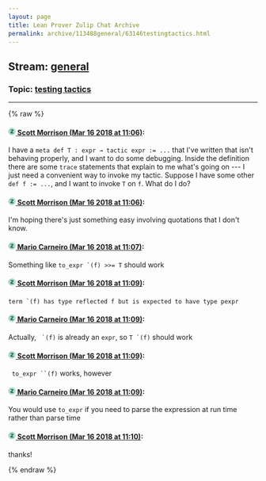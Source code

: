 ```yaml
---
layout: page
title: Lean Prover Zulip Chat Archive 
permalink: archive/113488general/63146testingtactics.html
---
```


## Stream: [general](index.html)
### Topic: [testing tactics](63146testingtactics.html)

---


{% raw %}
#### [![Click to go to Zulip](../../assets/img/zulip2.png) Scott Morrison (Mar 16 2018 at 11:06)](https://leanprover.zulipchat.com/#narrow/stream/113488-general/topic/testing%20tactics/near/123790056):
I have a `meta def T : expr → tactic expr := ...` that I've written that isn't behaving properly, and I want to do some debugging. Inside the definition there are some `trace` statements that explain to me what's going on --- I just need a convenient way to invoke my tactic. Suppose I have some other `def f := ...`, and I want to invoke `T` on `f`. What do I do?

#### [![Click to go to Zulip](../../assets/img/zulip2.png) Scott Morrison (Mar 16 2018 at 11:06)](https://leanprover.zulipchat.com/#narrow/stream/113488-general/topic/testing%20tactics/near/123790062):
I'm hoping there's just something easy involving quotations that I don't know.

#### [![Click to go to Zulip](../../assets/img/zulip2.png) Mario Carneiro (Mar 16 2018 at 11:07)](https://leanprover.zulipchat.com/#narrow/stream/113488-general/topic/testing%20tactics/near/123790083):
Something like ``to_expr `(f) >>= T`` should work

#### [![Click to go to Zulip](../../assets/img/zulip2.png) Scott Morrison (Mar 16 2018 at 11:09)](https://leanprover.zulipchat.com/#narrow/stream/113488-general/topic/testing%20tactics/near/123790135):
```term `(f) has type reflected f but is expected to have type pexpr```

#### [![Click to go to Zulip](../../assets/img/zulip2.png) Mario Carneiro (Mar 16 2018 at 11:09)](https://leanprover.zulipchat.com/#narrow/stream/113488-general/topic/testing%20tactics/near/123790137):
Actually, `` `(f)`` is already an `expr`, so ``T `(f)`` should work

#### [![Click to go to Zulip](../../assets/img/zulip2.png) Scott Morrison (Mar 16 2018 at 11:09)](https://leanprover.zulipchat.com/#narrow/stream/113488-general/topic/testing%20tactics/near/123790146):
``` to_expr ``(f)``` works, however

#### [![Click to go to Zulip](../../assets/img/zulip2.png) Mario Carneiro (Mar 16 2018 at 11:09)](https://leanprover.zulipchat.com/#narrow/stream/113488-general/topic/testing%20tactics/near/123790148):
You would use `to_expr` if you need to parse the expression at run time rather than parse time

#### [![Click to go to Zulip](../../assets/img/zulip2.png) Scott Morrison (Mar 16 2018 at 11:10)](https://leanprover.zulipchat.com/#narrow/stream/113488-general/topic/testing%20tactics/near/123790199):
thanks!


{% endraw %}
